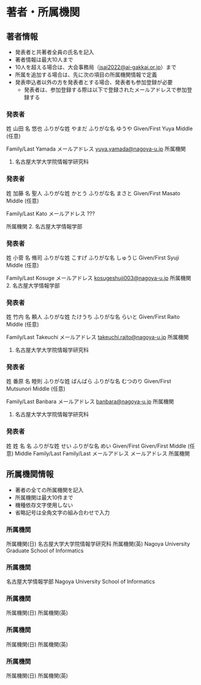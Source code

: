 # 著者・所属機関

## 著者情報
* 発表者と共著者全員の氏名を記入
* 著者情報は最大10人まで
* 10人を超える場合は、大会事務局（jsai2022@ai-gakkai.or.jp）まで
* 所属を追加する場合は、先に次の項目の所属機関情報で定義
* 発表申込者以外の方を発表者とする場合、発表者も参加登録が必要
    * 発表者は、参加登録する際は以下で登録されたメールアドレスで参加登録する


### 発表者
姓
山田
名
悠也
ふりがな姓
やまだ
ふりがな名
ゆうや
Given/First
Yuya
Middle (任意)

Family/Last
Yamada
メールアドレス
yuya.yamada@nagoya-u.jp
所属機関
1. 名古屋大学大学院情報学研究科 

### 発表者
姓
加藤
名
聖人
ふりがな姓
かとう
ふりがな名
まさと
Given/First
Masato
Middle (任意)

Family/Last
Kato
メールアドレス
???

所属機関
2. 名古屋大学情報学部

### 発表者
姓
小菅
名
脩司
ふりがな姓
こすげ
ふりがな名
しゅうじ
Given/First
Syuji
Middle (任意)

Family/Last
Kosuge
メールアドレス
kosugeshuji003@nagoya-u.jp
所属機関
2. 名古屋大学情報学部

### 発表者
姓
竹内
名
頼人
ふりがな姓
たけうち
ふりがな名
らいと
Given/First
Raito
Middle (任意)

Family/Last
Takeuchi
メールアドレス
takeuchi.raito@nagoya-u.jp
所属機関
1. 名古屋大学大学院情報学研究科

### 発表者
姓
番原
名
睦則
ふりがな姓
ばんばら
ふりがな名
むつのり
Given/First
Mutsunori
Middle (任意)

Family/Last
Banbara
メールアドレス
banbara@nagoya-u.jp
所属機関
1. 名古屋大学大学院情報学研究科

### 発表者
姓
姓
名
名
ふりがな姓
せい
ふりがな名
めい
Given/First
Given/First
Middle (任意)
Middle
Family/Last
Family/Last
メールアドレス
メールアドレス
所属機関

## 所属機関情報
* 著者の全ての所属機関を記入
* 所属機関は最大10件まで
* 機種依存文字使用しない
* 省略記号は全角文字の組み合わせで入力

### 所属機関	
所属機関(日)
名古屋大学大学院情報学研究科
所属機関(英)
Nagoya University Graduate School of Informatics

### 所属機関
名古屋大学情報学部
Nagoya University School of Informatics

### 所属機関
所属機関(日)	
所属機関(英)

### 所属機関	
所属機関(日)
所属機関(英)

### 所属機関	
所属機関(日)
所属機関(英)